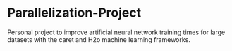 # Parallelization-Project
Personal project to improve artificial neural network training times for large datasets with the caret and H2o machine learning frameworks.

